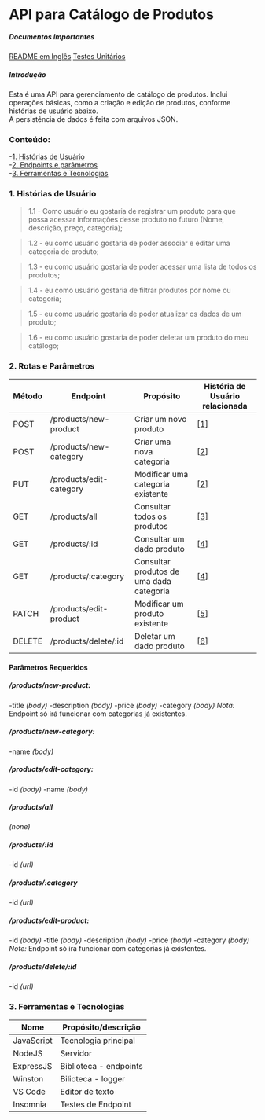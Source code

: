 # API para Catálogo de Produtos

##### Documentos Importantes

[README em Inglês](/README.md)
[Testes Unitários](/Unit-Tests.md)

##### Introdução

Esta é uma API para gerenciamento de catálogo de produtos. Inclui operações básicas, como a criação e edição de produtos, conforme histórias de usuário abaixo.  
A persistência de dados é feita com arquivos JSON.

### Conteúdo:

-[1. Histórias de Usuário](#item1)  
-[2. Endpoints e parâmetros](#item2)  
-[3. Ferramentas e Tecnologias](#item3)

### <a name="item1"></a> 1. Histórias de Usuário

> <a name="item11"></a>1.1 - Como usuário eu gostaria de registrar um produto para que possa acessar informações desse produto no futuro (Nome, descrição, preço, categoria);

> <a name="item12"></a>1.2 - eu como usuário gostaria de poder associar e editar uma categoria de produto;

> <a name="item13"></a>1.3 - eu como usuário gostaria de poder acessar uma lista de todos os produtos;

> <a name="item14"></a>1.4 - eu como usuário gostaria de filtrar produtos por nome ou categoria;

> <a name="item15"></a>1.5 - eu como usuário gostaria de poder atualizar os dados de um produto;

> <a name="item16"></a>1.6 - eu como usuário gostaria de poder deletar um produto do meu catálogo;

### <a name="item2"></a> 2. Rotas e Parâmetros

| Método | Endpoint                | Propósito                                | História de Usuário relacionada |
| ------ | ----------------------- | ---------------------------------------- | ------------------------------- |
| POST   | /products/new-product   | Criar um novo produto                    | [[1](#item11)]                  |
| POST   | /products/new-category  | Criar uma nova categoria                 | [[2](#item12)]                  |
| PUT    | /products/edit-category | Modificar uma categoria existente        | [[2](#item12)]                  |
| GET    | /products/all           | Consultar todos os produtos              | [[3](#item13)]                  |
| GET    | /products/:id           | Consultar um dado produto                | [[4](#item14)]                  |
| GET    | /products/:category     | Consultar produtos de uma dada categoria | [[4](#item14)]                  |
| PATCH  | /products/edit-product  | Modificar um produto existente           | [[5](#item15)]                  |
| DELETE | /products/delete/:id    | Deletar um dado produto                  | [[6](#item16)]                  |

#### Parâmetros Requeridos

##### /products/new-product:

-title _(body)_
-description _(body)_
-price _(body)_
-category _(body)_
_Nota:_ Endpoint só irá funcionar com categorias já existentes.

##### /products/new-category:

-name _(body)_

##### /products/edit-category:

-id _(body)_
-name _(body)_

##### /products/all

_(none)_

##### /products/:id

-id _(url)_

##### /products/:category

-id _(url)_

##### /products/edit-product:

-id _(body)_
-title _(body)_
-description _(body)_
-price _(body)_
-category _(body)_  
_Note:_ Endpoint só irá funcionar com categorias já existentes.

##### /products/delete/:id

-id _(url)_

### <a name="item3"></a> 3. Ferramentas e Tecnologias

| Nome       | Propósito/descrição    |
| ---------- | ---------------------- |
| JavaScript | Tecnologia principal   |
| NodeJS     | Servidor               |
| ExpressJS  | Biblioteca - endpoints |
| Winston    | Bilioteca - logger     |
| VS Code    | Editor de texto        |
| Insomnia   | Testes de Endpoint     |
